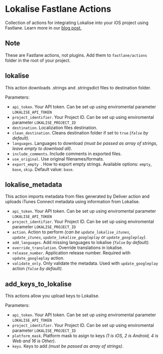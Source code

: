 # Lokalise Fastlane Actions

Collection of actions for integrating Lokalise into your iOS project using Fastlane. Learn more in our [blog post.](https://blog.lokalise.co/automating-itunes-connect-deployment-with-fastlane-and-lokalise/)

## Note

These are Fastlane actions, not plugins. Add them to `fastlane/actions` folder in the root of your project.

## lokalise

This action downloads .strings and .stringsdict files to destination folder.

Parameters:

- `api_token`. Your API token. Can be set up using enviromental parameter `LOKALISE_API_TOKEN`
- `project_identifier`. Your Project ID. Can be set up using enviromental parameter `LOKALISE_PROJECT_ID`
- `destination`. Localization files destination.
- `clean_destination`. Cleans destination folder if set to `true` *(`false` by default)*.
- `languages`. Languages to download *(must be passed as array of strings, leave empty to download all)*.
- `include_comments`. Include comments in exported files.
- `use_original`. Use original filenames/formats.
- `export_empty `. How to export empty strings. Available options: `empty`, `base`, `skip`. Default value: `base`.

## lokalise_metadata

This action imports metadata from files generated by Deliver action and uploads iTunes Connect metadata using information from Lokalise.

- `api_token`. Your API token. Can be set up using enviromental parameter `LOKALISE_API_TOKEN`
- `project_identifier`. Your Project ID. Can be set up using enviromental parameter `LOKALISE_PROJECT_ID`
- `action`. Action to perform *(can be `update_lokalise_itunes`, `update_itunes`, `update_lokalise_googleplay` or `update_googleplay`)*. 
- `add_languages`. Add missing languages to lokalise *(`false` by default)*.
- `override_translation`. Override translations in lokalise.
- `release_number`. Application release number. Required with `update_googleplay` action.
- `validate_only`. Only validate the metadata. Used with `update_googleplay` action *(`false` by default)*.

## add_keys_to_lokalise

This actions allow you upload keys to Lokalise.

Parameters:

- `api_token`. Your API token. Can be set up using enviromental parameter `LOKALISE_API_TOKEN`
- `project_identifier`. Your Project ID. Can be set up using enviromental parameter `LOKALISE_PROJECT_ID`
- `platform_mask`. Platform mask to asign to keys *(1 is iOS, 2 is Android, 4 is Web and 16 is Other)*.
- `keys`. Keys to add *(must be passed as array of strings)*.


